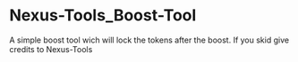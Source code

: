 # Nexus-Tools_Boost-Tool
A simple boost tool wich will lock the tokens after the boost. If you skid give credits to Nexus-Tools
